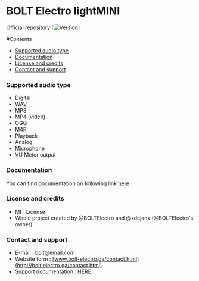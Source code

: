 BOLT Electro lightMINI 
===========================================
Official repository [![Version](https://img.shields.io/badge/board-1.0-green.svg)]

#Contents
- [Supported audio type](#supported-audio-type)
- [Documentation](#documentation)
- [License and credits](#license-and-credits)
- [Contact and support](#contact-and-support)

### Supported audio type
- Digital
 - WAV
 - MP3
 - MP4 (video)
 - OGG
 - M4R
 - Playback
- Analog
 - Microphone
 - VU Meter output

### Documentation
You can find documentation on following link [here](http://download.bolt-electro.ga/)

### License and credits
- MIT License 
- Whole project created by @BOLTElectro and @xdejanx (@BOLTElectro's owner)

### Contact and support
- E-mail : bolt@email.com
- Website form : [www.bolt-electro.ga/contact.html](http://bolt.electro.ga/contact.html)
- Support documentation : [HERE](#documentation)
